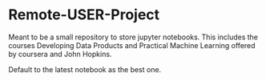 # Remote-USER-Project

Meant to be a small repository to store jupyter notebooks. This includes the courses Developing Data Products and Practical Machine Learning offered by coursera and John Hopkins.

Default to the latest notebook as the best one.
